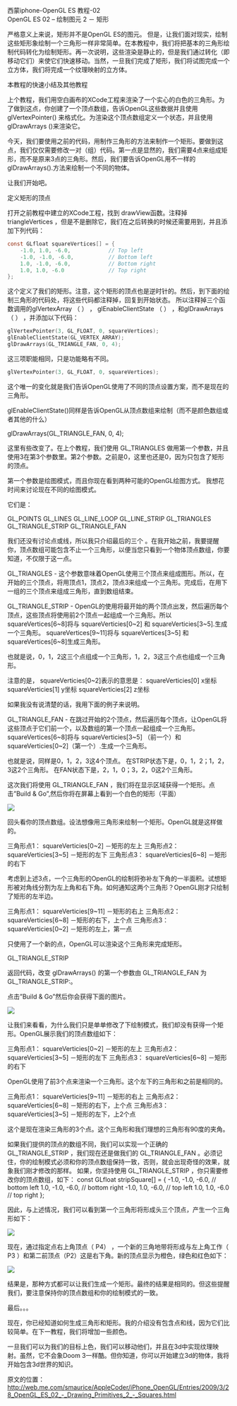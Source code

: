 西蒙iphone-OpenGL ES 教程-02   
OpenGL ES 02 – 绘制图元 2 － 矩形


严格意义上来说，矩形并不是OpenGL ES的图元。 但是，让我们面对现实，绘制这些矩形象绘制一个三角形一样非常简单。在本教程中，我们将把基本的三角形绘制代码转化为绘制矩形。再一次说明，这些渲染是静止的，但是我们通过转化（即移动它们）来使它们快速移动。当然，一旦我们完成了矩形，我们将试图完成一个立方体，我们将完成一个纹理映射的立方体。

本教程的快速小结及其他教程

上个教程，我们用空白画布的XCode工程来渲染了一个实心的白色的三角形。为了做到这点，你创建了一个顶点数组，告诉OpenGL这些数据并且使用 glVertexPointer() 来格式化。为渲染这个顶点数组定义一个状态，并且使用 glDrawArrays ()来渲染它。

今天，我们要使用之前的代码，用制作三角形的方法来制作一个矩形。要做到这点，我们仅仅需要修改一对（组）代码。第一点是显然的，我们需要4点来组成矩形，而不是原来3点的三角形。然后，我们要告诉OpenGL用不一样的 glDrawArrays().方法来绘制一个不同的物体。

让我们开始吧。

定义矩形的顶点

打开之前教程中建立的XCode工程，找到 drawView函数。注释掉 triangleVertices ，但是不是删除它，我们在之后转换的时候还需要用到，并且添加下列代码：

```objective-c
const GLfloat squareVertices[] = {
    -1.0, 1.0, -6.0,            // Top left
    -1.0, -1.0, -6.0,           // Bottom left
    1.0, -1.0, -6.0,            // Bottom right
    1.0, 1.0, -6.0              // Top right
};
```

这个定义了我们的矩形。注意，这个矩形的顶点也是逆时针的。然后，到下面的绘制三角形的代码处，将这些代码都注释掉，回复到开始状态。 所以注释掉三个函数调用的glVertexArray （ ） ， glEnableClientState （ ） ，和glDrawArrays （ ） ，并添加以下代码：

```objective-c
glVertexPointer(3, GL_FLOAT, 0, squareVertices);
glEnableClientState(GL_VERTEX_ARRAY);
glDrawArrays(GL_TRIANGLE_FAN, 0, 4);
```


这三项职能相同，只是功能略有不同。

```objective-c
glVertexPointer(3, GL_FLOAT, 0, squareVertices);
```

这个唯一的变化就是我们告诉OpenGL使用了不同的顶点设置方案，而不是现在的三角形。

glEnableClientState()同样是告诉OpenGL从顶点数组来绘制（而不是颜色数组或者其他的什么）

glDrawArrays(GL_TRIANGLE_FAN, 0, 4);

这里有些改变了。在上个教程，我们使用 GL_TRIANGLES 做用第一个参数，并且使用3在第3个参数里。第2个参数。之前是0，这里也还是0，因为只包含了矩形的顶点。

第一个参数是绘图模式，而且你现在看到两种可能的OpenGL绘图方式。 我想花时间来讨论现在不同的绘图模式。

它们是：

GL_POINTS
GL_LINES
GL_LINE_LOOP
GL_LINE_STRIP
GL_TRIANGLES
GL_TRIANGLE_STRIP
GL_TRIANGLE_FAN

我们还没有讨论点或线，所以我只介绍最后的三个 。在我开始之前，我要提醒你，顶点数组可能包含不止一个三角形，以便当您只看到一个物体顶点数组，你要知道，不仅限于这一点。

GL_TRIANGLES - 这个参数意味着OpenGL使用三个顶点来组成图形。所以，在开始的三个顶点，将用顶点1，顶点2，顶点3来组成一个三角形。完成后，在用下一组的三个顶点来组成三角形，直到数组结束。

GL_TRIANGLE_STRIP - OpenGL的使用将最开始的两个顶点出发，然后遍历每个顶点，这些顶点将使用前2个顶点一起组成一个三角形。所以 squareVertices[6~8]将与 squareVerticies[0~2] 和 squareVerticies[3~5].生成一个三角形。 squareVertices[9~11]将与  squareVertices[3~5] 和squareVertices[6~8]生成三角形。

也就是说，0，1，2这三个点组成一个三角形，1，2，3这三个点也组成一个三角形。

注意的是， squareVerticies[0~2]表示的意思是：
squareVerticies[0] x坐标
squareVerticies[1] y坐标
squareVerticies[2] z坐标

如果我没有说清楚的话，我用下面的例子来说明。

GL_TRIANGLE_FAN - 在跳过开始的2个顶点，然后遍历每个顶点，让OpenGL将这些顶点于它们前一个，以及数组的第一个顶点一起组成一个三角形。 squareVertices[6~8]将与 squareVerticies[3~5] （前一个）和 squareVerticies[0~2]（第一个）.生成一个三角形。

也就是说，同样是0，1，2，3这4个顶点。
在STRIP状态下是，0，1，2；1，2，3这2个三角形。
在FAN状态下是，2，1，0；3，2，0这2个三角形。

这次我们将使用 GL_TRIANGLE_FAN ，我们将在显示区域获得一个矩形。点击”Build & Go”,然后你将在屏幕上看到一个白色的矩形（平面）

![](https://ws1.sinaimg.cn/large/006tKfTcgy1frgt7286dhj30aq0kmdgm.jpg)

回头看你的顶点数组。设法想像用三角形来绘制一个矩形。OpenGL就是这样做的。

三角形点1： squareVerticies[0~2]        －矩形的左上
三角形点2： squareVerticies[3~5]        －矩形的左下
三角形点3： squareVerticies[6~8]        －矩形的右下

考虑到上述3点，一个三角形的OpenGL的绘制将弥补左下角的一半面积。试想矩形被对角线分割为左上角和右下角。如何通知这两个三角形？OpenGL刚才只绘制了矩形的左半边。


三角形点1： squareVerticies[9~11]        －矩形的右上
三角形点2： squareVerticies[6~8]        －矩形的右下，上个点
三角形点3： squareVerticies[0~2]        －矩形的左上，第一点

只使用了一个新的点，OpenGL可以渲染这个三角形来完成矩形。


GL_TRIANGLE_STRIP

返回代码，改变 glDrawArrays() 的第一个参数由 GL_TRIANGLE_FAN 为GL_TRIANGLE_STRIP:。


点击”Build & Go”然后你会获得下面的图片。
  
![](https://ws1.sinaimg.cn/large/006tKfTcgy1frgt7hhevpj30ac04v0sq.jpg)

让我们来看看，为什么我们只是单单修改了下绘制模式，我们却没有获得一个矩形。OpenGL展示我们的顶点数组如下：

三角形点1： squareVerticies[0~2]        －矩形的左上
三角形点2： squareVerticies[3~5]        －矩形的左下
三角形点3： squareVerticies[6~8]        －矩形的右下

OpenGL使用了前3个点来渲染一个三角形。这个左下的三角形和之前是相同的。

三角形点1： squareVerticies[9~11]        －矩形的右上
三角形点2： squareVerticies[6~8]       －矩形的右下，上个点
三角形点3： squareVerticies[3~5]      －矩形的左下，上2个点

这个是现在渲染三角形的3个点。这个三角形和我们理想的三角形有90度的夹角。

如果我们提供的顶点的数组不同，我们可以实现一个正确的 GL_TRIANGLE_STRIP ，我们现在还是做我们的 GL_TRIANGLE_FAN 。必须记住，你的绘制模式必须和你的顶点数组保持一致，否则，就会出现奇怪的效果，就象我们刚才修改的那样。
如果，你坚持使用 GL_TRIANGLE_STRIP ，你只需要修改你的顶点数组，如下：
const GLfloat stripSquare[] = {
        -1.0, -1.0, -6.0,               // bottom left
        1.0, -1.0, -6.0,                // bottom right
        -1.0, 1.0, -6.0,                // top left
        1.0, 1.0, -6.0                  // top right
    };

因此，与上述情况，我们可以看到第一个三角形将形成头三个顶点，产生一个三角形如下： 

![](https://ws2.sinaimg.cn/large/006tKfTcgy1frgt7oos4yj30b40b4jrk.jpg)


现在，通过指定点右上角顶点（ P4） ，一个新的三角地带将形成与左上角工作（ P3 ）和第二前顶点（P2）这是右下角。新的顶点显示为橙色，绿色和红色如下：

![](https://ws4.sinaimg.cn/large/006tKfTcgy1frgt7uf5uuj30b40b4jrn.jpg)

结果是，那种方式都可以让我们生成一个矩形。最终的结果是相同的。但这些提醒我们，要注意保持你的顶点数组和你的绘制模式的一致。

最后。。。

现在，你已经知道如何生成三角形和矩形。我的介绍没有包含点和线，因为它们比较简单。在下一教程，我们将增加一些颜色。

一旦我们可以为我们的目标上色，我们可以移动他们，并且在3d中实现纹理映射。虽然，它不会象Doom 3一样酷。但你知道，你可以开始建立3d的物体，我将开始包含3d世界的知识。


原文的位置：
http://web.me.com/smaurice/AppleCoder/iPhone_OpenGL/Entries/2009/3/28_OpenGL_ES_02_-_Drawing_Primitives_2_-_Squares.html